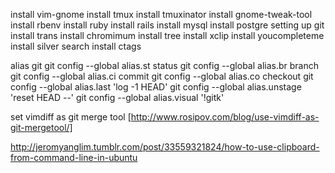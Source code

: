 install vim-gnome
install tmux
install tmuxinator
install gnome-tweak-tool
install rbenv
install ruby
install rails
install mysql
install postgre
setting up git
install trans
install chromimum
install tree
install xclip
install youcompleteme
install silver search
install ctags

alias git
 git config --global alias.st status
 git config --global alias.br branch
 git config --global alias.ci commit
 git config --global alias.co checkout
 git config --global alias.last 'log -1 HEAD'
 git config --global alias.unstage 'reset HEAD --'
 git config --global alias.visual '!gitk'

set vimdiff as git merge tool [http://www.rosipov.com/blog/use-vimdiff-as-git-mergetool/]

http://jeromyanglim.tumblr.com/post/33559321824/how-to-use-clipboard-from-command-line-in-ubuntu
